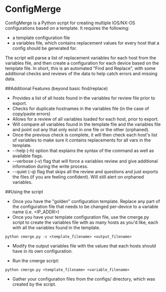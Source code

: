 ConfigMerge
===========

ConfigMerge is a Python script for creating multiple IOS/NX-OS configurations based on a template.  It requires the following:

* a template configuration file
* a variables file, which contains replacement values for every host that a config should be generated for.  

The script will parse a list of replacement variables for each host from the variables file, and then create a configuration for each device based on the template file. In short, this is an automated "Find and Replace", with some additional checks and reviews of the data to help catch errors and missing data.

##Additional Features (beyond basic find/replace)
* Provides a list of all hosts found in the variables for review file prior to export.
* Checks for duplicate hostnames in the variables file (in the case of copy/paste errors)
* Allows for a review of all variables loaded for each host, prior to export.
* Will compare all variables found in the template file and the variables file and point out any that only exist in one file or the other (orphaned).
* Once the previous check is complete, it will then check each host's list of variables to make sure it contains replacements for all vars in the template.
* --help (-h) option that explains the syntax of the command as well as available flags.
* --verbose (-v) flag that will force a variables review and give additional information during the write process.
* --quiet (-q) flag that skips all the review and questions and just exports the files (if you are feeling confident).  Will still alert on orphaned variables.

##Using the script
* Once you have the "golden" configuration template.  Replace any part of the configuration file that needs to be changed per-device to a variable name (i.e. &lt;IP_ADDR&gt;)
* Once you have your template configuration file, use the cmerge.py script to create the variables file with as many hosts as you'd like, each with all the variables found in the template.

```
python cmerge.py -c <template_filename> <output_filename>
```

* Modify the output variables file with the values that each hosts should have in its own configuration.

* Run the cmerge script:

```
python cmerge.py <template_filename> <variable_filename>
```

* Gather your configuration files from the configs/ directory, which was created by the script.


